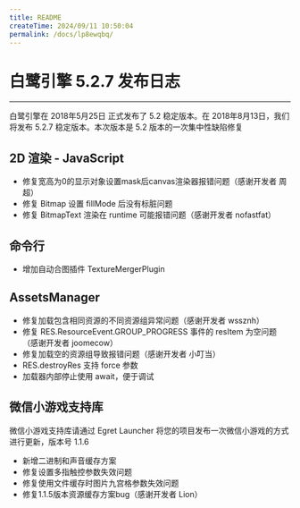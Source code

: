 ```yaml
---
title: README
createTime: 2024/09/11 10:50:04
permalink: /docs/lp8ewqbq/
---
```

# 白鹭引擎 5.2.7 发布日志


---


白鹭引擎在 2018年5月25日 正式发布了 5.2 稳定版本。在 2018年8月13日，我们将发布 5.2.7 稳定版本。本次版本是 5.2 版本的一次集中性缺陷修复


## 2D 渲染 - JavaScript 

* 修复宽高为0的显示对象设置mask后canvas渲染器报错问题（感谢开发者 周超）
* 修复 Bitmap 设置 fillMode 后没有标脏问题
* 修复 BitmapText 渲染在 runtime 可能报错问题（感谢开发者 nofastfat）

## 命令行

* 增加自动合图插件 TextureMergerPlugin

## AssetsManager

* 修复加载包含相同资源的不同资源组异常问题（感谢开发者 wssznh）
* 修复 RES.ResourceEvent.GROUP_PROGRESS 事件的 resItem 为空问题（感谢开发者 joomecow）
* 修复加载空的资源组导致报错问题（感谢开发者 小叮当）
* RES.destroyRes 支持 force 参数
* 加载器内部停止使用 await，便于调试

## 微信小游戏支持库

微信小游戏支持库请通过 Egret Launcher 将您的项目发布一次微信小游戏的方式进行更新，版本号 1.1.6

* 新增二进制和声音缓存方案
* 修复设置多指触控参数失效问题
* 修复使用文件缓存时图片九宫格参数失效问题
* 修复1.1.5版本资源缓存方案bug（感谢开发者 Lion）
